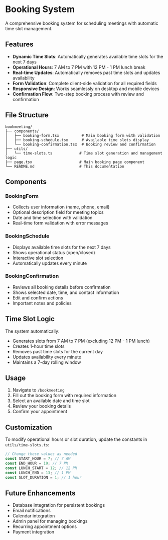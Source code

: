 # Booking System

A comprehensive booking system for scheduling meetings with automatic time slot management.

## Features

- **Dynamic Time Slots**: Automatically generates available time slots for the next 7 days
- **Operational Hours**: 7 AM to 7 PM with 12 PM - 1 PM lunch break
- **Real-time Updates**: Automatically removes past time slots and updates availability
- **Form Validation**: Complete client-side validation for all required fields
- **Responsive Design**: Works seamlessly on desktop and mobile devices
- **Confirmation Flow**: Two-step booking process with review and confirmation

## File Structure

```
bookmeeting/
├── components/
│   ├── booking-form.tsx          # Main booking form with validation
│   ├── booking-schedule.tsx      # Available time slots display
│   └── booking-confirmation.tsx  # Booking review and confirmation
├── utils/
│   └── time-slots.ts            # Time slot generation and management logic
├── page.tsx                     # Main booking page component
└── README.md                    # This documentation
```

## Components

### BookingForm

- Collects user information (name, phone, email)
- Optional description field for meeting topics
- Date and time selection with validation
- Real-time form validation with error messages

### BookingSchedule

- Displays available time slots for the next 7 days
- Shows operational status (open/closed)
- Interactive slot selection
- Automatically updates every minute

### BookingConfirmation

- Reviews all booking details before confirmation
- Shows selected date, time, and contact information
- Edit and confirm actions
- Important notes and policies

## Time Slot Logic

The system automatically:

- Generates slots from 7 AM to 7 PM (excluding 12 PM - 1 PM lunch)
- Creates 1-hour time slots
- Removes past time slots for the current day
- Updates availability every minute
- Maintains a 7-day rolling window

## Usage

1. Navigate to `/bookmeeting`
2. Fill out the booking form with required information
3. Select an available date and time slot
4. Review your booking details
5. Confirm your appointment

## Customization

To modify operational hours or slot duration, update the constants in `utils/time-slots.ts`:

```typescript
// Change these values as needed
const START_HOUR = 7; // 7 AM
const END_HOUR = 19; // 7 PM
const LUNCH_START = 12; // 12 PM
const LUNCH_END = 13; // 1 PM
const SLOT_DURATION = 1; // 1 hour
```

## Future Enhancements

- Database integration for persistent bookings
- Email notifications
- Calendar integration
- Admin panel for managing bookings
- Recurring appointment options
- Payment integration
